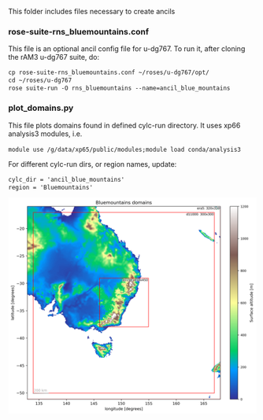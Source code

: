 This folder includes files necessary to create ancils

### rose-suite-rns_bluemountains.conf

This file is an optional ancil config file for u-dg767. 
To run it, after cloning the rAM3 u-dg767 suite, do:

```
cp rose-suite-rns_bluemountains.conf ~/roses/u-dg767/opt/
cd ~/roses/u-dg767
rose suite-run -O rns_bluemountains --name=ancil_blue_mountains
```

### plot_domains.py

This file plots domains found in defined cylc-run directory.
It uses xp66 analysis3 modules, i.e. 

`module use /g/data/xp65/public/modules;module load conda/analysis3`


For different cylc-run dirs, or region names, update:

```
cylc_dir = 'ancil_blue_mountains'
region = 'Bluemountains'
```

![domains](Bluemountains_domains_surface_altitude.png)
